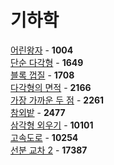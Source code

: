 # 기하학
[어린왕자](https://github.com/wayandway/algorithms-cpp/blob/master/BOJ/Geometry/1004.cpp) - **1004** <br>
[단순 다각형](https://github.com/wayandway/algorithms-cpp/blob/master/BOJ/Geometry/1649.cpp) - **1649** <br>
[블록 껍질](https://github.com/wayandway/algorithms-cpp/blob/master/BOJ/Geometry/1708.cpp) - **1708** <br>
[다각형의 면적](https://github.com/wayandway/algorithms-cpp/blob/master/BOJ/Geometry/2166.cpp) - **2166** <br>
[가장 가까운 두 점](https://github.com/wayandway/algorithms-cpp/blob/master/BOJ/Geometry/2261.cpp) - **2261** <br>
[참외밭](https://github.com/wayandway/algorithms-cpp/blob/master/BOJ/Geometry/2477.cpp) - **2477** <br>
[삼각형 외우기](https://github.com/wayandway/algorithms-cpp/blob/master/BOJ/Geometry/10101.cpp) - **10101** <br>
[고속도로](https://github.com/wayandway/algorithms-cpp/blob/master/BOJ/Geometry/10254.cpp) - **10254** <br>
[선분 교차 2](https://github.com/wayandway/algorithms-cpp/blob/master/BOJ/Geometry/17387.cpp) - **17387** <br>